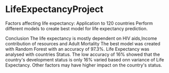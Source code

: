 # LifeExpectancyProject
Factors affecting life expectancy: Application to 120 countries
Perform different models to create best model for life expectancy prediction. 

Conclusion
The life expectancy is mostly dependent on HIV aids,Income contribution of resources and Adult Mortality
The best model was created with Random Forest with an accuracy of 97.3%. 
Life Expectancy was analysed with countries Status. The low accuracy of 16% showed that the country's development status is only 16% varied based onn variance of Life Expectancy. Other factors may have higher impact on the country's status.
